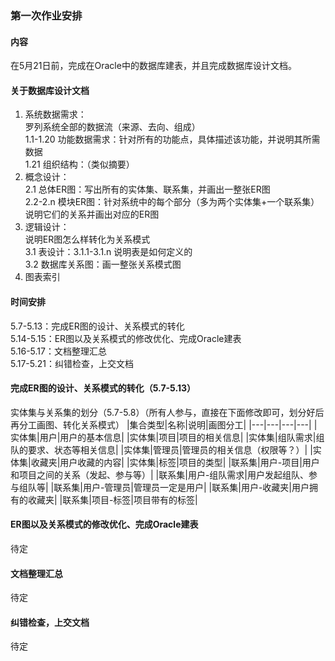 ### 第一次作业安排
#### 内容
在5月21日前，完成在Oracle中的数据库建表，并且完成数据库设计文档。
#### 关于数据库设计文档

1. 系统数据需求：<br/>
罗列系统全部的数据流（来源、去向、组成）</br>
1.1-1.20 功能数据需求：针对所有的功能点，具体描述该功能，并说明其所需数据</br>
1.21 组织结构：（类似摘要）
2. 概念设计：</br>
   2.1 总体ER图：写出所有的实体集、联系集，并画出一整张ER图<br/>
   2.2-2.n 模块ER图：针对系统中的每个部分（多为两个实体集+一个联系集）说明它们的关系并画出对应的ER图
3. 逻辑设计：<br/>
   说明ER图怎么样转化为关系模式</br>
   3.1 表设计：3.1.1-3.1.n 说明表是如何定义的<br/>
   3.2 数据库关系图：画一整张关系模式图
4. 图表索引

#### 时间安排
5.7-5.13：完成ER图的设计、关系模式的转化<br/>
5.14-5.15：ER图以及关系模式的修改优化、完成Oracle建表<br/>
5.16-5.17：文档整理汇总<br/>
5.17-5.21：纠错检查，上交文档<br/>

#### 完成ER图的设计、关系模式的转化（5.7-5.13）
实体集与关系集的划分（5.7-5.8）（所有人参与，直接在下面修改即可，划分好后再分工画图、转化关系模式）
|集合类型|名称|说明|画图分工|
|---|---|---|---|
|实体集|用户|用户的基本信息|
|实体集|项目|项目的相关信息|
|实体集|组队需求|组队的要求、状态等相关信息|
|实体集|管理员|管理员的相关信息（权限等？）|
|实体集|收藏夹|用户收藏的内容|
|实体集|标签|项目的类型|
|联系集|用户-项目|用户和项目之间的关系（发起、参与等）|
|联系集|用户-组队需求|用户发起组队、参与组队等|
|联系集|用户-管理员|管理员一定是用户|
|联系集|用户-收藏夹|用户拥有的收藏夹|
|联系集|项目-标签|项目带有的标签|

#### ER图以及关系模式的修改优化、完成Oracle建表
待定
#### 文档整理汇总
待定
#### 纠错检查，上交文档
待定
